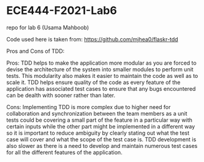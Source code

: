 # ECE444-F2021-Lab6
repo for lab 6 (Usama Mahboob)

Code used here is taken from: https://github.com/mjhea0/flaskr-tdd

Pros and Cons of TDD:

Pros:
TDD helps to make the application more modular as you are forced to devise the architecture of the system into smaller modules to perform unit tests. This modularity also makes it easier to maintain the code as well as to scale it. TDD helps ensure quality of the code as every feature of the application has associated test cases to ensure that any bugs encountered can be dealth with sooner rather than later. 

Cons:
Implementing TDD is more complex due to higher need for collaboration and synchronization between the team members as a unit tests could be covering a small part of the feature in a particular way with certain inputs while the other part might be implemented in a different way so it is important to reduce ambiguity by clearly stating out what the test case will cover and what the scope of the test case is. TDD development is also slower as there is a need to develop and maintain numerous test cases for all the different features of the application.